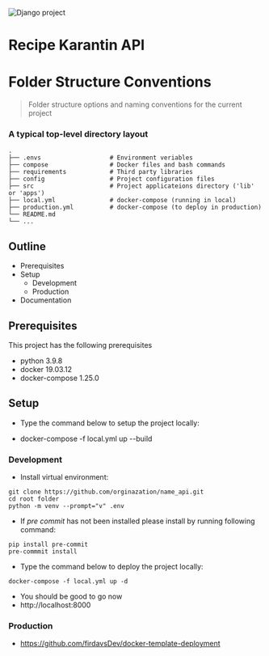 ![Django project](https://github.com/name/name_api.git)

# Recipe Karantin API


Folder Structure Conventions
============================

> Folder structure options and naming conventions for the current project

### A typical top-level directory layout

    .
    ├── .envs                   # Environment veriables
    ├── compose                 # Docker files and bash commands
    ├── requirements            # Third party libraries
    ├── config                  # Project configuration files 
    ├── src                     # Project applicateions directory ('lib' or 'apps') 
    ├── local.yml               # docker-compose (running in local)
    ├── production.yml          # docker-compose (to deploy in production)
    └── README.md
    └── ...

## Outline

- Prerequisites
- Setup
    - Development
    - Production
- Documentation

## Prerequisites

This project has the following prerequisites

- python 3.9.8
- docker 19.03.12
- docker-compose 1.25.0

## Setup

- Type the command below to setup the project locally:

-  docker-compose -f local.yml up --build

### Development

- Install virtual environment:

```
git clone https://github.com/orginazation/name_api.git
cd root folder
python -m venv --prompt="v" .env
```

- If *pre commit* has not been installed please install by running following command:

```
pip install pre-commit
pre-commmit install
```

- Type the command below to deploy the project locally:

```
docker-compose -f local.yml up -d
```

- You should be good to go now
- http://localhost:8000

### Production
- https://github.com/firdavsDev/docker-template-deployment
